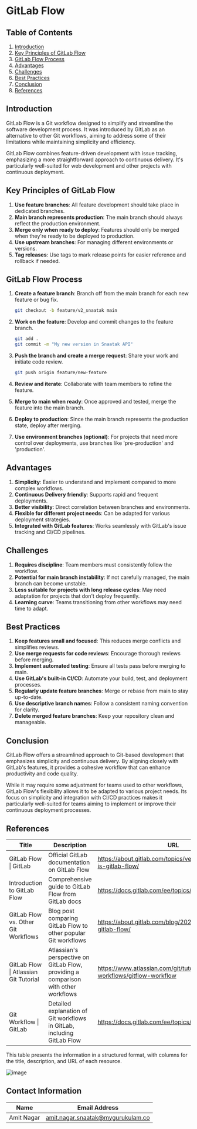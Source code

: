 # GitLab Flow 

## Table of Contents

1. [Introduction](#introduction)
2. [Key Principles of GitLab Flow](#key-principles-of-gitlab-flow)
3. [GitLab Flow Process](#gitlab-flow-process)
4. [Advantages](#advantages)
5. [Challenges](#challenges)
6. [Best Practices](#best-practices)
7. [Conclusion](#conclusion)
8. [References](#References)

## Introduction

GitLab Flow is a Git workflow designed to simplify and streamline the software development process. It was introduced by GitLab as an alternative to other Git workflows, aiming to address some of their limitations while maintaining simplicity and efficiency.

GitLab Flow combines feature-driven development with issue tracking, emphasizing a more straightforward approach to continuous delivery. It's particularly well-suited for web development and other projects with continuous deployment.

## Key Principles of GitLab Flow

1. **Use feature branches**: All feature development should take place in dedicated branches.
2. **Main branch represents production**: The main branch should always reflect the production environment.
3. **Merge only when ready to deploy**: Features should only be merged when they're ready to be deployed to production.
4. **Use upstream branches**: For managing different environments or versions.
5. **Tag releases**: Use tags to mark release points for easier reference and rollback if needed.

## GitLab Flow Process

1. **Create a feature branch**: Branch off from the main branch for each new feature or bug fix.

    ```bash
    git checkout -b feature/v2_snaatak main
    ```

2. **Work on the feature**: Develop and commit changes to the feature branch.

    ```bash
    git add .
    git commit -m "My new version in Snaatak API"
    ```

3. **Push the branch and create a merge request**: Share your work and initiate code review.

    ```bash
    git push origin feature/new-feature
    ```

4. **Review and iterate**: Collaborate with team members to refine the feature.

5. **Merge to main when ready**: Once approved and tested, merge the feature into the main branch.

6. **Deploy to production**: Since the main branch represents the production state, deploy after merging.

7. **Use environment branches (optional)**: For projects that need more control over deployments, use branches like 'pre-production' and 'production'.

## Advantages

1. **Simplicity**: Easier to understand and implement compared to more complex workflows.
2. **Continuous Delivery friendly**: Supports rapid and frequent deployments.
3. **Better visibility**: Direct correlation between branches and environments.
4. **Flexible for different project needs**: Can be adapted for various deployment strategies.
5. **Integrated with GitLab features**: Works seamlessly with GitLab's issue tracking and CI/CD pipelines.

## Challenges

1. **Requires discipline**: Team members must consistently follow the workflow.
2. **Potential for main branch instability**: If not carefully managed, the main branch can become unstable.
3. **Less suitable for projects with long release cycles**: May need adaptation for projects that don't deploy frequently.
4. **Learning curve**: Teams transitioning from other workflows may need time to adapt.

## Best Practices

1. **Keep features small and focused**: This reduces merge conflicts and simplifies reviews.
2. **Use merge requests for code reviews**: Encourage thorough reviews before merging.
3. **Implement automated testing**: Ensure all tests pass before merging to main.
4. **Use GitLab's built-in CI/CD**: Automate your build, test, and deployment processes.
5. **Regularly update feature branches**: Merge or rebase from main to stay up-to-date.
6. **Use descriptive branch names**: Follow a consistent naming convention for clarity.
7. **Delete merged feature branches**: Keep your repository clean and manageable.

## Conclusion

GitLab Flow offers a streamlined approach to Git-based development that emphasizes simplicity and continuous delivery. By aligning closely with GitLab's features, it provides a cohesive workflow that can enhance productivity and code quality.

While it may require some adjustment for teams used to other workflows, GitLab Flow's flexibility allows it to be adapted to various project needs. Its focus on simplicity and integration with CI/CD practices makes it particularly well-suited for teams aiming to implement or improve their continuous deployment processes.

## References

| Title | Description | URL |
|-------|-------------|-----|
| GitLab Flow \| GitLab | Official GitLab documentation on GitLab Flow | https://about.gitlab.com/topics/version-control/what-is-gitlab-flow/ |
| Introduction to GitLab Flow | Comprehensive guide to GitLab Flow from GitLab docs | https://docs.gitlab.com/ee/topics/gitlab_flow.html |
| GitLab Flow vs. Other Git Workflows | Blog post comparing GitLab Flow to other popular Git workflows | https://about.gitlab.com/blog/2020/03/05/what-is-gitlab-flow/ |
| GitLab Flow \| Atlassian Git Tutorial | Atlassian's perspective on GitLab Flow, providing a comparison with other workflows | https://www.atlassian.com/git/tutorials/comparing-workflows/gitflow-workflow |
| Git Workflow \| GitLab | Detailed explanation of Git workflows in GitLab, including GitLab Flow | https://docs.gitlab.com/ee/topics/git/git_workflow.html |

This table presents the information in a structured format, with columns for the title, description, and URL of each resource.

![image](https://github.com/user-attachments/assets/7afe93c2-5efd-4578-b67c-9facc68dafcc)

## Contact Information 
|Name|Email Address|
|:---:|:---:|
|Amit Nagar|amit.nagar.snaatak@mygurukulam.co|
